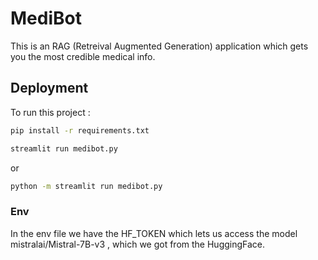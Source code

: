 
# MediBot 

This is an RAG (Retreival Augmented Generation) application which gets you the most credible medical info. 


## Deployment

To run this project :

```bash
pip install -r requirements.txt
```

```bash
streamlit run medibot.py
```

or 

```bash
python -m streamlit run medibot.py
```



### Env 

In the env file we have the HF_TOKEN which lets us access the model mistralai/Mistral-7B-v3 , which we got from the HuggingFace.


